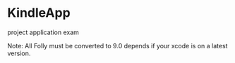 # KindleApp
project application exam

Note:
All Folly must be converted to 9.0 depends if your xcode is on a latest version.
